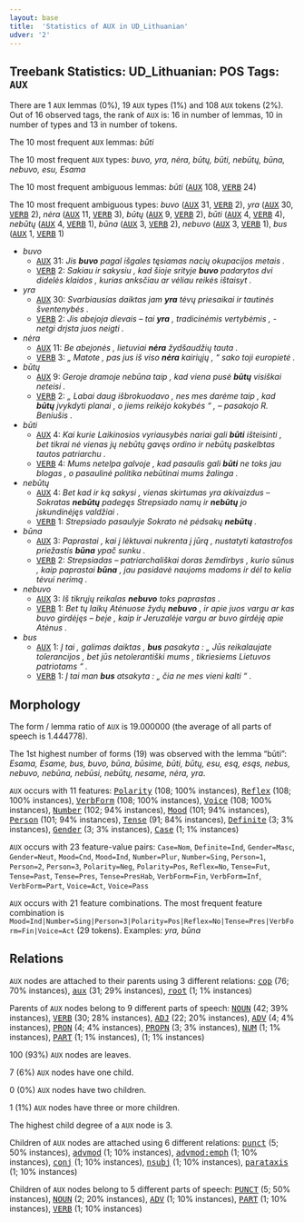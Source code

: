 ```yaml
---
layout: base
title:  'Statistics of AUX in UD_Lithuanian'
udver: '2'
---
```


## Treebank Statistics: UD_Lithuanian: POS Tags: `AUX`

There are 1 `AUX` lemmas (0%), 19 `AUX` types (1%) and 108 `AUX` tokens (2%).
Out of 16 observed tags, the rank of `AUX` is: 16 in number of lemmas, 10 in number of types and 13 in number of tokens.

The 10 most frequent `AUX` lemmas: <em>būti</em>

The 10 most frequent `AUX` types:  <em>buvo, yra, nėra, būtų, būti, nebūtų, būna, nebuvo, esu, Esama</em>

The 10 most frequent ambiguous lemmas: <em>būti</em> (<tt><a href="lt-pos-AUX.html">AUX</a></tt> 108, <tt><a href="lt-pos-VERB.html">VERB</a></tt> 24)

The 10 most frequent ambiguous types:  <em>buvo</em> (<tt><a href="lt-pos-AUX.html">AUX</a></tt> 31, <tt><a href="lt-pos-VERB.html">VERB</a></tt> 2), <em>yra</em> (<tt><a href="lt-pos-AUX.html">AUX</a></tt> 30, <tt><a href="lt-pos-VERB.html">VERB</a></tt> 2), <em>nėra</em> (<tt><a href="lt-pos-AUX.html">AUX</a></tt> 11, <tt><a href="lt-pos-VERB.html">VERB</a></tt> 3), <em>būtų</em> (<tt><a href="lt-pos-AUX.html">AUX</a></tt> 9, <tt><a href="lt-pos-VERB.html">VERB</a></tt> 2), <em>būti</em> (<tt><a href="lt-pos-AUX.html">AUX</a></tt> 4, <tt><a href="lt-pos-VERB.html">VERB</a></tt> 4), <em>nebūtų</em> (<tt><a href="lt-pos-AUX.html">AUX</a></tt> 4, <tt><a href="lt-pos-VERB.html">VERB</a></tt> 1), <em>būna</em> (<tt><a href="lt-pos-AUX.html">AUX</a></tt> 3, <tt><a href="lt-pos-VERB.html">VERB</a></tt> 2), <em>nebuvo</em> (<tt><a href="lt-pos-AUX.html">AUX</a></tt> 3, <tt><a href="lt-pos-VERB.html">VERB</a></tt> 1), <em>bus</em> (<tt><a href="lt-pos-AUX.html">AUX</a></tt> 1, <tt><a href="lt-pos-VERB.html">VERB</a></tt> 1)


* <em>buvo</em>
  * <tt><a href="lt-pos-AUX.html">AUX</a></tt> 31: <em>Jis <b>buvo</b> pagal išgales tęsiamas nacių okupacijos metais .</em>
  * <tt><a href="lt-pos-VERB.html">VERB</a></tt> 2: <em>Sakiau ir sakysiu , kad šioje srityje <b>buvo</b> padarytos dvi didelės klaidos , kurias anksčiau ar vėliau reikės ištaisyt .</em>
* <em>yra</em>
  * <tt><a href="lt-pos-AUX.html">AUX</a></tt> 30: <em>Svarbiausias daiktas jam <b>yra</b> tėvų priesaikai ir tautinės šventenybės .</em>
  * <tt><a href="lt-pos-VERB.html">VERB</a></tt> 2: <em>Jis abejoja dievais – tai <b>yra</b> , tradicinėmis vertybėmis , - netgi drįsta juos neigti .</em>
* <em>nėra</em>
  * <tt><a href="lt-pos-AUX.html">AUX</a></tt> 11: <em>Be abejonės , lietuviai <b>nėra</b> žydšaudžių tauta .</em>
  * <tt><a href="lt-pos-VERB.html">VERB</a></tt> 3: <em>„ Matote , pas jus iš viso <b>nėra</b> kairiųjų , “ sako toji europietė .</em>
* <em>būtų</em>
  * <tt><a href="lt-pos-AUX.html">AUX</a></tt> 9: <em>Geroje dramoje nebūna taip , kad viena pusė <b>būtų</b> visiškai neteisi .</em>
  * <tt><a href="lt-pos-VERB.html">VERB</a></tt> 2: <em>„ Labai daug išbrokuodavo , nes mes darėme taip , kad <b>būtų</b> įvykdyti planai , o jiems reikėjo kokybės “ , – pasakojo R. Beniušis .</em>
* <em>būti</em>
  * <tt><a href="lt-pos-AUX.html">AUX</a></tt> 4: <em>Kai kurie Laikinosios vyriausybės nariai gali <b>būti</b> išteisinti , bet tikrai nė vienas jų nebūtų gavęs ordino ir nebūtų paskelbtas tautos patriarchu .</em>
  * <tt><a href="lt-pos-VERB.html">VERB</a></tt> 4: <em>Mums netelpa galvoje , kad pasaulis gali <b>būti</b> ne toks jau blogas , o pasaulinė politika nebūtinai mums žalinga .</em>
* <em>nebūtų</em>
  * <tt><a href="lt-pos-AUX.html">AUX</a></tt> 4: <em>Bet kad ir ką sakysi , vienas skirtumas yra akivaizdus – Sokratas <b>nebūtų</b> padegęs Strepsiado namų ir <b>nebūtų</b> jo įskundinėjęs valdžiai .</em>
  * <tt><a href="lt-pos-VERB.html">VERB</a></tt> 1: <em>Strepsiado pasaulyje Sokrato nė pėdsakų <b>nebūtų</b> .</em>
* <em>būna</em>
  * <tt><a href="lt-pos-AUX.html">AUX</a></tt> 3: <em>Paprastai , kai į lėktuvai nukrenta į jūrą , nustatyti katastrofos priežastis <b>būna</b> ypač sunku .</em>
  * <tt><a href="lt-pos-VERB.html">VERB</a></tt> 2: <em>Strepsiadas – patriarchališkai doras žemdirbys , kurio sūnus , kaip paprastai <b>būna</b> , jau pasidavė naujoms madoms ir dėl to kelia tėvui nerimą .</em>
* <em>nebuvo</em>
  * <tt><a href="lt-pos-AUX.html">AUX</a></tt> 3: <em>Iš tikrųjų reikalas <b>nebuvo</b> toks paprastas .</em>
  * <tt><a href="lt-pos-VERB.html">VERB</a></tt> 1: <em>Bet tų laikų Atėnuose žydų <b>nebuvo</b> , ir apie juos vargu ar kas buvo girdėjęs – beje , kaip ir Jeruzalėje vargu ar buvo girdėję apie Atėnus .</em>
* <em>bus</em>
  * <tt><a href="lt-pos-AUX.html">AUX</a></tt> 1: <em>Į tai , galimas daiktas , <b>bus</b> pasakyta : „ Jūs reikalaujate tolerancijos , bet jūs netolerantiški mums , tikriesiems Lietuvos patriotams “ .</em>
  * <tt><a href="lt-pos-VERB.html">VERB</a></tt> 1: <em>Į tai man <b>bus</b> atsakyta : „ čia ne mes vieni kalti “ .</em>

## Morphology

The form / lemma ratio of `AUX` is 19.000000 (the average of all parts of speech is 1.444778).

The 1st highest number of forms (19) was observed with the lemma “būti”: <em>Esama, Esame, bus, buvo, būna, būsime, būti, būtų, esu, esą, esąs, nebus, nebuvo, nebūna, nebūsi, nebūtų, nesame, nėra, yra</em>.

`AUX` occurs with 11 features: <tt><a href="lt-feat-Polarity.html">Polarity</a></tt> (108; 100% instances), <tt><a href="lt-feat-Reflex.html">Reflex</a></tt> (108; 100% instances), <tt><a href="lt-feat-VerbForm.html">VerbForm</a></tt> (108; 100% instances), <tt><a href="lt-feat-Voice.html">Voice</a></tt> (108; 100% instances), <tt><a href="lt-feat-Number.html">Number</a></tt> (102; 94% instances), <tt><a href="lt-feat-Mood.html">Mood</a></tt> (101; 94% instances), <tt><a href="lt-feat-Person.html">Person</a></tt> (101; 94% instances), <tt><a href="lt-feat-Tense.html">Tense</a></tt> (91; 84% instances), <tt><a href="lt-feat-Definite.html">Definite</a></tt> (3; 3% instances), <tt><a href="lt-feat-Gender.html">Gender</a></tt> (3; 3% instances), <tt><a href="lt-feat-Case.html">Case</a></tt> (1; 1% instances)

`AUX` occurs with 23 feature-value pairs: `Case=Nom`, `Definite=Ind`, `Gender=Masc`, `Gender=Neut`, `Mood=Cnd`, `Mood=Ind`, `Number=Plur`, `Number=Sing`, `Person=1`, `Person=2`, `Person=3`, `Polarity=Neg`, `Polarity=Pos`, `Reflex=No`, `Tense=Fut`, `Tense=Past`, `Tense=Pres`, `Tense=PresHab`, `VerbForm=Fin`, `VerbForm=Inf`, `VerbForm=Part`, `Voice=Act`, `Voice=Pass`

`AUX` occurs with 21 feature combinations.
The most frequent feature combination is `Mood=Ind|Number=Sing|Person=3|Polarity=Pos|Reflex=No|Tense=Pres|VerbForm=Fin|Voice=Act` (29 tokens).
Examples: <em>yra, būna</em>


## Relations

`AUX` nodes are attached to their parents using 3 different relations: <tt><a href="lt-dep-cop.html">cop</a></tt> (76; 70% instances), <tt><a href="lt-dep-aux.html">aux</a></tt> (31; 29% instances), <tt><a href="lt-dep-root.html">root</a></tt> (1; 1% instances)

Parents of `AUX` nodes belong to 9 different parts of speech: <tt><a href="lt-pos-NOUN.html">NOUN</a></tt> (42; 39% instances), <tt><a href="lt-pos-VERB.html">VERB</a></tt> (30; 28% instances), <tt><a href="lt-pos-ADJ.html">ADJ</a></tt> (22; 20% instances), <tt><a href="lt-pos-ADV.html">ADV</a></tt> (4; 4% instances), <tt><a href="lt-pos-PRON.html">PRON</a></tt> (4; 4% instances), <tt><a href="lt-pos-PROPN.html">PROPN</a></tt> (3; 3% instances), <tt><a href="lt-pos-NUM.html">NUM</a></tt> (1; 1% instances), <tt><a href="lt-pos-PART.html">PART</a></tt> (1; 1% instances),  (1; 1% instances)

100 (93%) `AUX` nodes are leaves.

7 (6%) `AUX` nodes have one child.

0 (0%) `AUX` nodes have two children.

1 (1%) `AUX` nodes have three or more children.

The highest child degree of a `AUX` node is 3.

Children of `AUX` nodes are attached using 6 different relations: <tt><a href="lt-dep-punct.html">punct</a></tt> (5; 50% instances), <tt><a href="lt-dep-advmod.html">advmod</a></tt> (1; 10% instances), <tt><a href="lt-dep-advmod-emph.html">advmod:emph</a></tt> (1; 10% instances), <tt><a href="lt-dep-conj.html">conj</a></tt> (1; 10% instances), <tt><a href="lt-dep-nsubj.html">nsubj</a></tt> (1; 10% instances), <tt><a href="lt-dep-parataxis.html">parataxis</a></tt> (1; 10% instances)

Children of `AUX` nodes belong to 5 different parts of speech: <tt><a href="lt-pos-PUNCT.html">PUNCT</a></tt> (5; 50% instances), <tt><a href="lt-pos-NOUN.html">NOUN</a></tt> (2; 20% instances), <tt><a href="lt-pos-ADV.html">ADV</a></tt> (1; 10% instances), <tt><a href="lt-pos-PART.html">PART</a></tt> (1; 10% instances), <tt><a href="lt-pos-VERB.html">VERB</a></tt> (1; 10% instances)

